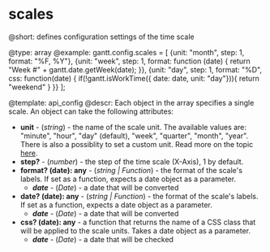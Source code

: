scales
=============

@short: defines configuration settings of the time scale
	

@type: array
@example:
gantt.config.scales = [
    {unit: "month", step: 1, format: "%F, %Y"},
    {unit: "week", step: 1, format: function (date) {
        return "Week #" + gantt.date.getWeek(date);
    }},
    {unit: "day", step: 1, format: "%D", css: function(date) {
    if(!gantt.isWorkTime({ date: date, unit: "day"})){
            return "weekend"
        }
    }}
];

@template:	api_config
@descr:
Each object in the array specifies a single scale. An object can take the following attributes:

- <span class=subproperty>**unit**</span> - (*string*) - the name of the scale unit. The available values are: "minute", "hour", "day" (default), "week", "quarter", "month", "year". 
There is also a possiblity to set a custom unit. Read more on the topic [here](desktop/configuring_time_scale.md#customtimeunits).
- <span class=subproperty>**step?**</span> - (*number*) - the step of the time scale (X-Axis), 1 by default.
- <span class=hybrid_property>**format? (date): any**</span> - (*string | Function*) - the format of the scale's labels. If set as a function, expects a date object as a parameter.
    - **_date_** - (*Date*) - a date that will be converted
- <span class=hybrid_property>**date? (date): any**</span> - (*string | Function*) - the format of the scale's labels. If set as a function, expects a date object as a parameter.
    - **_date_** - (*Date*) - a date that will be converted
- <span class=submethod>**css? (date): any**</span> - a function that returns the name of a CSS class that will be applied to the scale units. Takes a date object as a parameter.
    - **_date_** - (*Date*) - a date that will be checked

